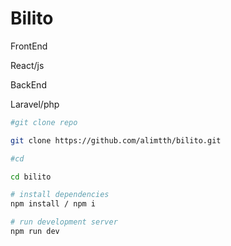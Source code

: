 # Bilito

FrontEnd

React/js


BackEnd

Laravel/php



```sh
#git clone repo

git clone https://github.com/alimtth/bilito.git

#cd

cd bilito

# install dependencies
npm install / npm i

# run development server
npm run dev

```
